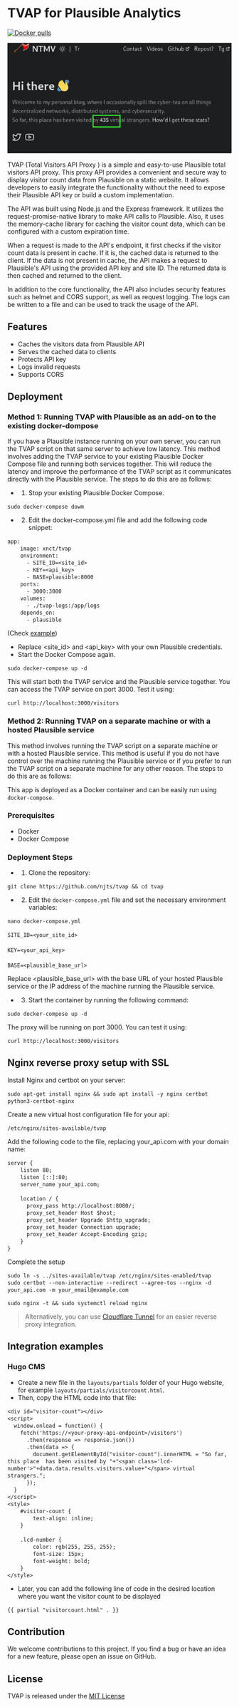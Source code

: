 # TVAP for Plausible Analytics
[![Docker pulls](https://img.shields.io/docker/pulls/xnct/tvap.svg)](https://hub.docker.com/r/xnct/tvap)

![showcase](showcase.png)

TVAP (Total Visitors API Proxy ) is a simple and easy-to-use Plausible total visitors API proxy.
This proxy API provides a convenient and secure way to display visitor count data from Plausible on a static website. It allows developers to easily integrate the functionality without the need to expose their Plausible API key or build a custom implementation.

The API was built using Node.js and the Express framework. It utilizes the request-promise-native library to make API calls to Plausible. Also, it uses the memory-cache library for caching the visitor count data, which can be configured with a custom expiration time.

When a request is made to the API's endpoint, it first checks if the visitor count data is present in cache. If it is, the cached data is returned to the client. If the data is not present in cache, the API makes a request to Plausible's API using the provided API key and site ID. The returned data is then cached and returned to the client.

In addition to the core functionality, the API also includes security features such as helmet and CORS support, as well as request logging. The logs can be written to a file and can be used to track the usage of the API.

## Features

- Caches the visitors data from Plausible API
- Serves the cached data to clients
- Protects API key
- Logs invalid requests
- Supports CORS

## Deployment

### Method 1: Running TVAP with Plausible as an add-on to the existing docker-dompose

If you have a Plausible instance running on your own server, you can run the TVAP script on that same server to achieve low latency. This method involves adding the TVAP service to your existing Plausible Docker Compose file and running both services together. This will reduce the latency and improve the performance of the TVAP script as it communicates directly with the Plausible service. The steps to do this are as follows:

- 1. Stop your existing Plausible Docker Compose.
```
sudo docker-compose dowm
```
- 2. Edit the docker-compose.yml file and add the following code snippet:
```
app:
    image: xnct/tvap
    environment:
      - SITE_ID=<site_id>
      - KEY=<api_key>
      - BASE=plausible:8000
    ports:
      - 3000:3000
    volumes:
      - ./tvap-logs:/app/logs
    depends_on:
      - plausible
```
(Check [example](https://github.com/njts/TVAP/blob/master/example-docker-compose.yml))
- Replace <site_id> and <api_key> with your own Plausible credentials.
- Start the Docker Compose again.
```
sudo docker-compose up -d
```
This will start both the TVAP service and the Plausible service together. You can access the TVAP service on port 3000. Test it using:

```
curl http://localhost:3000/visitors
```

### Method 2: Running TVAP on a separate machine or with a hosted Plausible service

This method involves running the TVAP script on a separate machine or with a hosted Plausible service. This method is useful if you do not have control over the machine running the Plausible service or if you prefer to run the TVAP script on a separate machine for any other reason.
The steps to do this are as follows:

This app is deployed as a Docker container and can be easily run using `docker-compose`.

### Prerequisites

- Docker
- Docker Compose

### Deployment Steps

- 1. Clone the repository:

```
git clone https://github.com/njts/tvap && cd tvap
```

- 2. Edit the `docker-compose.yml` file and set the necessary environment variables:

```
nano docker-compose.yml
```

`SITE_ID=<your_site_id>`
<br/><br/>
`KEY=<your_api_key>`
<br/><br/>
`BASE=<plausible_base_url>`

Replace <plausible_base_url> with the base URL of your hosted Plausible service or the IP address of the machine running the Plausible service.

- 3. Start the container by running the following command:

```
sudo docker-compose up -d
```

The proxy will be running on port 3000.
You can test it using:

```
curl http://localhost:3000/visitors
```
## Nginx reverse proxy setup with SSL

Install Nginx and certbot on your server:
```
sudo apt-get install nginx && sudo apt install -y nginx certbot python3-certbot-nginx
```
Create a new virtual host configuration file for your api:
```
/etc/nginx/sites-available/tvap
```
Add the following code to the file, replacing your_api.com with your domain name:
```
server {
    listen 80;
    listen [::]:80;
    server_name your_api.com;

    location / {
      proxy_pass http://localhost:8080/;
      proxy_set_header Host $host;
      proxy_set_header Upgrade $http_upgrade;
      proxy_set_header Connection upgrade;
      proxy_set_header Accept-Encoding gzip;
    }
}
```
Complete the setup
```
sudo ln -s ../sites-available/tvap /etc/nginx/sites-enabled/tvap
sudo certbot --non-interactive --redirect --agree-tos --nginx -d your_api.com -m your_email@example.com
```
```
sudo nginx -t && sudo systemctl reload nginx
```
>  Alternatively, you can use [Cloudflare Tunnel](https://developers.cloudflare.com/tunnel/) for an easier reverse proxy integration.
## Integration examples

### Hugo CMS

- Create a new file in the `layouts/partials` folder of your Hugo website, for example `layouts/partials/visitorcount.html`.
- Then, copy the HTML code into that file:

```
<div id="visitor-count"></div>
<script>
  window.onload = function() {
    fetch('https://<your-proxy-api-endpoint>/visitors')
      .then(response => response.json())
      .then(data => {
        document.getElementById("visitor-count").innerHTML = "So far, this place  has been visited by "+"<span class='lcd-number'>"+data.data.results.visitors.value+"</span> virtual strangers.";
      });
  }
</script>
<style>
    #visitor-count {
        text-align: inline;
    }

    .lcd-number {
        color: rgb(255, 255, 255);
        font-size: 15px;
        font-weight: bold;
    }
</style>
```
- Later, you can add the following line of code in the desired location where you want the visitor count to be displayed

```
{{ partial "visitorcount.html" . }}
```

## Contribution

We welcome contributions to this project. If you find a bug or have an idea for a new feature, please open an issue on GitHub.

## License

TVAP is released under the [MIT License](https://github.com/njts/tvap/blob/master/LICENSE)
